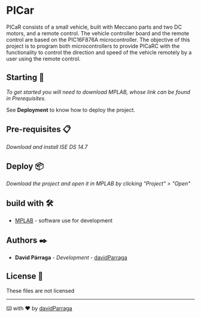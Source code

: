 # PICar

PICaR consists of a small vehicle, built with Meccano parts and two DC motors, and a remote control. 
The vehicle controller board and the remote control are based on the PIC16F876A microcontroller. 
The objective of this project is to program both microcontrollers to provide PICaRC with the functionality to control 
the direction and speed of the vehicle remotely by a user using the remote control.

## Starting 🚀

_To get started you will need to download MPLAB, whose link can be found in Prerequisites._

See **Deployment** to know how to deploy the project.

## Pre-requisites 📋

_Download and install ISE DS 14.7_

## Deploy 📦

_Download the project and open it in MPLAB by clicking "Project" > "Open"_

## build with 🛠️

* [MPLAB](https://drive.google.com/u/0/uc?id=1CCaOsCV3ncx_mjpr_NpzwHRj33mEM9y9&export=download) - software use for development

## Authors ✒️

* **David Párraga** - *Development* - [davidParraga](https://github.com/davidParraga)

## License 📄

These files are not licensed

---
⌨️ with ❤️ by [davidParraga](https://github.com/davidParraga)
